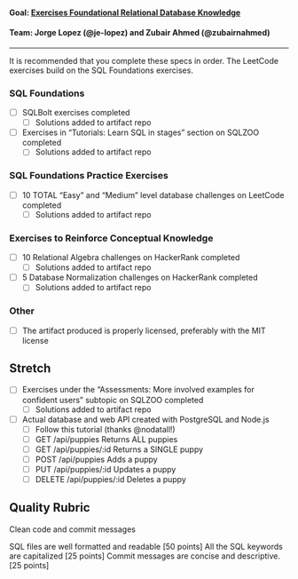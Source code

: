 #### Goal: [Exercises Foundational Relational Database Knowledge](http://jsdev.learnersguild.org/goals/96-Foundational_Relational_Database_Exercises.html)
#### Team: Jorge Lopez (@je-lopez) and Zubair Ahmed (@zubairnahmed)
---


It is recommended that you complete these specs in order. The LeetCode exercises build on the SQL Foundations exercises.

### SQL Foundations

 - [ ] SQLBolt exercises completed
 	- [ ] Solutions added to artifact repo
 - [ ] Exercises in “Tutorials: Learn SQL in stages” section on SQLZOO completed
 	- [ ] Solutions added to artifact repo
 
### SQL Foundations Practice Exercises

 - [ ] 10 TOTAL “Easy” and “Medium” level database challenges on LeetCode completed
 	- [ ] Solutions added to artifact repo

### Exercises to Reinforce Conceptual Knowledge

 - [ ] 10 Relational Algebra challenges on HackerRank completed
 	- [ ] Solutions added to artifact repo
 - [ ] 5 Database Normalization challenges on HackerRank completed
 	- [ ] Solutions added to artifact repo

### Other

 - [ ] The artifact produced is properly licensed, preferably with the MIT license

## Stretch

 - [ ] Exercises under the “Assessments: More involved examples for confident users” subtopic on SQLZOO completed
 	- [ ] Solutions added to artifact repo
 - [ ] Actual database and web API created with PostgreSQL and Node.js
	 - [ ] Follow this tutorial (thanks @nodatall!)
 	- [ ] GET /api/puppies Returns ALL puppies
 	- [ ] GET /api/puppies/:id Returns a SINGLE puppy
 	- [ ] POST /api/puppies Adds a puppy
 	- [ ] PUT /api/puppies/:id Updates a puppy
 	- [ ] DELETE /api/puppies/:id Deletes a puppy

## Quality Rubric

Clean code and commit messages

SQL files are well formatted and readable [50 points]
All the SQL keywords are capitalized [25 points]
Commit messages are concise and descriptive. [25 points]